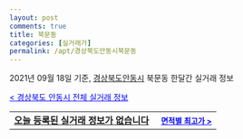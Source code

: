 ```yaml
---
layout: post
comments: true
title: 북문동
categories: [실거래가]
permalink: /apt/경상북도안동시북문동
---
```


2021년 09월 18일 기준, <a href="/apt/경상북도안동시">경상북도안동시</a> 북문동 한달간 실거래 정보

<a style="color: blue;" href="/apt/경상북도안동시">< 경상북도 안동시 전체 실거래 정보</a>
<!---- start ---->
<table>
  <tr>
    <td colspan="4" style="font-weight: bold;"><a href="/apt/경상북도안동시북문동{name_without_space}">오늘 등록된 실거래 정보가 없습니다</a> &nbsp;&nbsp;&nbsp; <a style="color: blue; font-size: smaller;" href="/apt/경상북도안동시북문동{name_without_space}">면적별 최고가 ></a></td>
  </tr>
    
</table>
<!---- end ---->
    